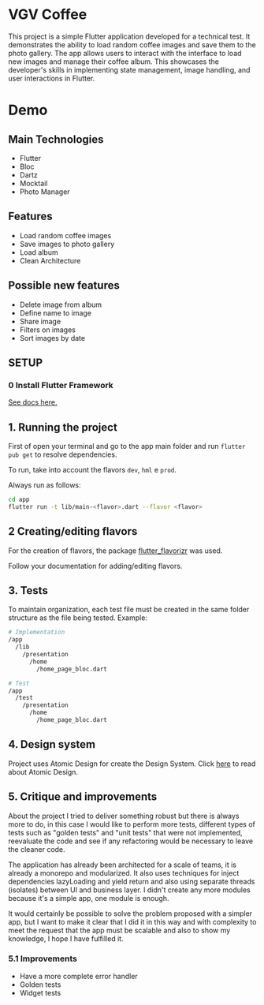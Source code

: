 # VGV Coffee

This project is a simple Flutter application developed for a technical test. It demonstrates the ability to load random coffee images and save them to the photo gallery. The app allows users to interact with the interface to load new images and manage their coffee album. This showcases the developer's skills in implementing state management, image handling, and user interactions in Flutter.

# Demo

## Main Technologies
- Flutter
- Bloc
- Dartz
- Mocktail
- Photo Manager

## Features
- Load random coffee images
- Save images to photo gallery
- Load album
- Clean Architecture

## Possible new features
- Delete image from album
- Define name to image
- Share image
- Filters on images
- Sort images by date

## SETUP

### **0 Install Flutter Framework**

[See docs here.](https://docs.flutter.dev/get-started/install)

## **1. Running the project**

First of open your terminal and go to the app main folder and run `flutter pub get` to resolve dependencies.

To run, take into account the flavors `dev`, `hml` e `prod`.  

Always run as follows:  

```bash
cd app
flutter run -t lib/main-<flavor>.dart --flavor <flavor> 
```

## **2 Creating/editing flavors**

For the creation of flavors, the package [flutter_flavorizr](https://github.com/AngeloAvv/flutter_flavorizr) was used.

Follow your documentation for adding/editing flavors.


## **3. Tests**

To maintain organization, each test file must be created in the same folder structure as the file being tested. Example:

```bash
# Implementation
/app
  /lib
    /presentation
      /home
        /home_page_bloc.dart

# Test
/app
  /test
    /presentation
      /home
        /home_page_bloc.dart
```


## **4. Design system**

Project uses Atomic Design for create the Design System. Click [here](https://bradfrost.com/blog/post/atomic-web-design/) to read about Atomic Design.

## **5. Critique and improvements**

About the project I tried to deliver something robust but there is always more to do, in this case I would like to perform more tests, different types of tests such as "golden tests" and "unit tests" that were not implemented, reevaluate the code and see if any refactoring would be necessary to leave the cleaner code.

The application has already been architected for a scale of teams, it is already a monorepo and modularized. It also uses techniques for inject dependencies lazyLoading and yield return and also using separate threads (isolates) between UI and business layer. I didn't create any more modules because it's a simple app, one module is enough.

It would certainly be possible to solve the problem proposed with a simpler app, but I want to make it clear that I did it in this way and with complexity to meet the request that the app must be scalable and also to show my knowledge, I hope I have fulfilled it.

### **5.1 Improvements**

- Have a more complete error handler
- Golden tests
- Widget tests

